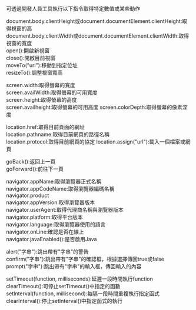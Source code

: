 可透過開發人員工具執行以下指令取得特定數值或某些動作  

document.body.clientHeight或document.documentElement.clientHeight:取得視窗的高  
document.body.clientWidth或document.documentElement.clientWidth:取得視窗的寬度  
open():開啟新視窗  
close():開啟目前視窗  
moveTo("url"):移動到指定位址  
resizeTo():調整視窗寬高

screen.width:取得螢幕的寬度  
screen.availWidth:取得螢幕的可用寬度  
screen.height:取得螢幕的高度  
screen.availheight:取得螢幕的可用高度
screen.colorDepth:取得螢幕的像素深度  

location.href:取得目前頁面的網址  
location.pathname:取得目前網頁的路徑名稱  
location.protocol:取得目前網頁的協定
location.assign("url"):載入一個檔案或網頁  

goBack():返回上一頁  
goForward():前往下一頁  

navigator.appName:取得瀏覽器正式名稱  
navigator.appCodeName:取得瀏覽器編碼名稱  
navigator.product  
navigator.appVersion:取得瀏覽器版本  
navigator.userAgent:取得代理商名稱與瀏覽器版本  
navigator.platform:取得平台版本  
navigator.language:取得瀏覽器使用的語言  
navigator.onLine:確認是否在線上  
navigator.javaEnabled():是否啟用Java  

alert("字串"):跳出帶有"字串"的警告  
confirm("字串"):跳出帶有"字串"的確認框，根據選擇傳回true或false  
prompt("字串"):跳出帶有"字串"的輸入框，傳回輸入的內容  

setTimeout(function, milliseconds):延遲一段時間執行function  
clearTimeout():可停止setTimeout()中指定的函數  
setInterval(function, millisecond):每隔一段時間重複執行指定函式  
clearInterval():停止setInterval()中指定函式的執行  
